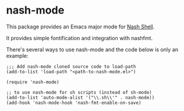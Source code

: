 # nash-mode

This package provides an Emacs major mode for
[Nash Shell](https://github.com/NeowayLabs/nash).

It provides simple fontification and integration with nashfmt.

There's several ways to use nash-mode and the code below is only an example:

```elisp
;;; Add nash-mode cloned source code to load-path
(add-to-list 'load-path "<path-to-nash-mode.el>")

(require 'nash-mode)

;; to use nash-mode for sh scripts (instead of sh-mode)
(add-to-list 'auto-mode-alist '("\\.sh\\'" . nash-mode))
(add-hook 'nash-mode-hook 'nash-fmt-enable-on-save)
```


